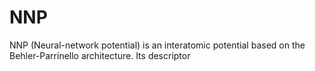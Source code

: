 # NNP
NNP (Neural-network potential) is an interatomic potential based on the Behler-Parrinello architecture. Its descriptor
